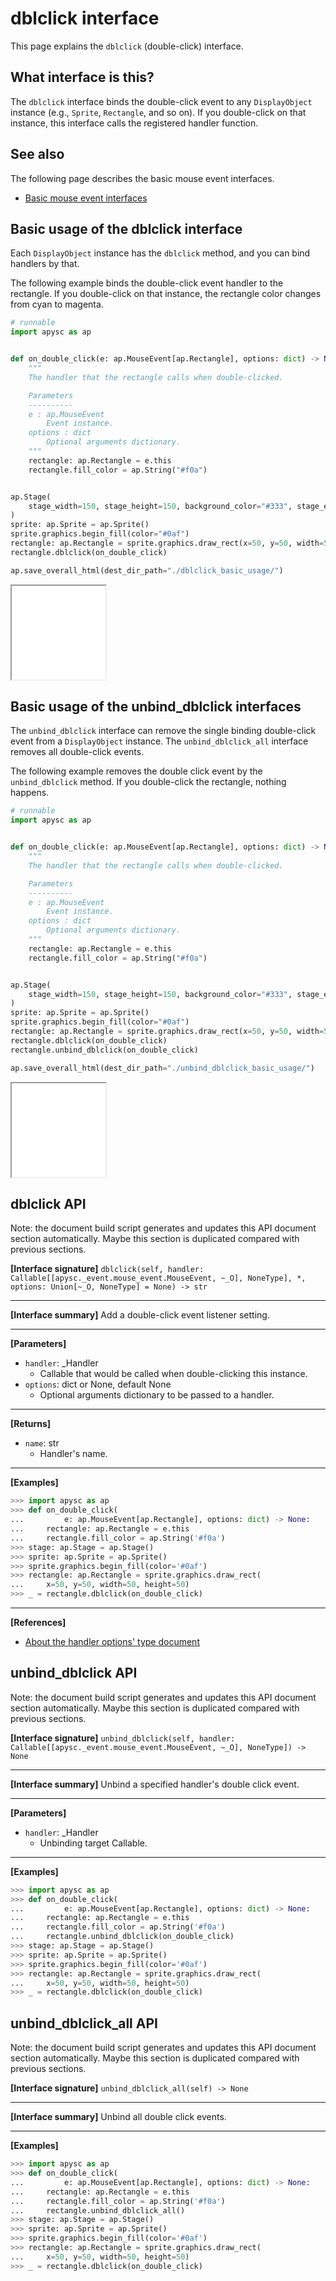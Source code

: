 # dblclick interface

This page explains the `dblclick` (double-click) interface.

## What interface is this?

The `dblclick` interface binds the double-click event to any `DisplayObject` instance (e.g., `Sprite`\, `Rectangle`\, and so on). If you double-click on that instance, this interface calls the registered handler function.

## See also

The following page describes the basic mouse event interfaces.

- [Basic mouse event interfaces](mouse_event_basic.md)

## Basic usage of the dblclick interface

Each `DisplayObject` instance has the `dblclick` method, and you can bind handlers by that.

The following example binds the double-click event handler to the rectangle. If you double-click on that instance, the rectangle color changes from cyan to magenta.

```py
# runnable
import apysc as ap


def on_double_click(e: ap.MouseEvent[ap.Rectangle], options: dict) -> None:
    """
    The handler that the rectangle calls when double-clicked.

    Parameters
    ----------
    e : ap.MouseEvent
        Event instance.
    options : dict
        Optional arguments dictionary.
    """
    rectangle: ap.Rectangle = e.this
    rectangle.fill_color = ap.String("#f0a")


ap.Stage(
    stage_width=150, stage_height=150, background_color="#333", stage_elem_id="stage"
)
sprite: ap.Sprite = ap.Sprite()
sprite.graphics.begin_fill(color="#0af")
rectangle: ap.Rectangle = sprite.graphics.draw_rect(x=50, y=50, width=50, height=50)
rectangle.dblclick(on_double_click)

ap.save_overall_html(dest_dir_path="./dblclick_basic_usage/")
```

<iframe src="static/dblclick_basic_usage/index.html" width="150" height="150"></iframe>

## Basic usage of the unbind_dblclick interfaces

The `unbind_dblclick` interface can remove the single binding double-click event from a `DisplayObject` instance. The `unbind_dblclick_all` interface removes all double-click events.

The following example removes the double click event by the `unbind_dblclick` method. If you double-click the rectangle, nothing happens.

```py
# runnable
import apysc as ap


def on_double_click(e: ap.MouseEvent[ap.Rectangle], options: dict) -> None:
    """
    The handler that the rectangle calls when double-clicked.

    Parameters
    ----------
    e : ap.MouseEvent
        Event instance.
    options : dict
        Optional arguments dictionary.
    """
    rectangle: ap.Rectangle = e.this
    rectangle.fill_color = ap.String("#f0a")


ap.Stage(
    stage_width=150, stage_height=150, background_color="#333", stage_elem_id="stage"
)
sprite: ap.Sprite = ap.Sprite()
sprite.graphics.begin_fill(color="#0af")
rectangle: ap.Rectangle = sprite.graphics.draw_rect(x=50, y=50, width=50, height=50)
rectangle.dblclick(on_double_click)
rectangle.unbind_dblclick(on_double_click)

ap.save_overall_html(dest_dir_path="./unbind_dblclick_basic_usage/")
```

<iframe src="static/unbind_dblclick_basic_usage/index.html" width="150" height="150"></iframe>


## dblclick API

<!-- Docstring: apysc._event.double_click_interface.DoubleClickInterface.dblclick -->

<span class="inconspicuous-txt">Note: the document build script generates and updates this API document section automatically. Maybe this section is duplicated compared with previous sections.</span>

**[Interface signature]** `dblclick(self, handler: Callable[[apysc._event.mouse_event.MouseEvent, ~_O], NoneType], *, options: Union[~_O, NoneType] = None) -> str`<hr>

**[Interface summary]** Add a double-click event listener setting.<hr>

**[Parameters]**

- `handler`: _Handler
  - Callable that would be called when double-clicking this instance.
- `options`: dict or None, default None
  - Optional arguments dictionary to be passed to a handler.

<hr>

**[Returns]**

- `name`: str
  - Handler's name.

<hr>

**[Examples]**

```py
>>> import apysc as ap
>>> def on_double_click(
...         e: ap.MouseEvent[ap.Rectangle], options: dict) -> None:
...     rectangle: ap.Rectangle = e.this
...     rectangle.fill_color = ap.String('#f0a')
>>> stage: ap.Stage = ap.Stage()
>>> sprite: ap.Sprite = ap.Sprite()
>>> sprite.graphics.begin_fill(color='#0af')
>>> rectangle: ap.Rectangle = sprite.graphics.draw_rect(
...     x=50, y=50, width=50, height=50)
>>> _ = rectangle.dblclick(on_double_click)
```

<hr>

**[References]**

- [About the handler options' type document](https://simon-ritchie.github.io/apysc/en/about_handler_options_type.html)

## unbind_dblclick API

<!-- Docstring: apysc._event.double_click_interface.DoubleClickInterface.unbind_dblclick -->

<span class="inconspicuous-txt">Note: the document build script generates and updates this API document section automatically. Maybe this section is duplicated compared with previous sections.</span>

**[Interface signature]** `unbind_dblclick(self, handler: Callable[[apysc._event.mouse_event.MouseEvent, ~_O], NoneType]) -> None`<hr>

**[Interface summary]** Unbind a specified handler's double click event.<hr>

**[Parameters]**

- `handler`: _Handler
  - Unbinding target Callable.

<hr>

**[Examples]**

```py
>>> import apysc as ap
>>> def on_double_click(
...         e: ap.MouseEvent[ap.Rectangle], options: dict) -> None:
...     rectangle: ap.Rectangle = e.this
...     rectangle.fill_color = ap.String('#f0a')
...     rectangle.unbind_dblclick(on_double_click)
>>> stage: ap.Stage = ap.Stage()
>>> sprite: ap.Sprite = ap.Sprite()
>>> sprite.graphics.begin_fill(color='#0af')
>>> rectangle: ap.Rectangle = sprite.graphics.draw_rect(
...     x=50, y=50, width=50, height=50)
>>> _ = rectangle.dblclick(on_double_click)
```

## unbind_dblclick_all API

<!-- Docstring: apysc._event.double_click_interface.DoubleClickInterface.unbind_dblclick_all -->

<span class="inconspicuous-txt">Note: the document build script generates and updates this API document section automatically. Maybe this section is duplicated compared with previous sections.</span>

**[Interface signature]** `unbind_dblclick_all(self) -> None`<hr>

**[Interface summary]** Unbind all double click events.<hr>

**[Examples]**

```py
>>> import apysc as ap
>>> def on_double_click(
...         e: ap.MouseEvent[ap.Rectangle], options: dict) -> None:
...     rectangle: ap.Rectangle = e.this
...     rectangle.fill_color = ap.String('#f0a')
...     rectangle.unbind_dblclick_all()
>>> stage: ap.Stage = ap.Stage()
>>> sprite: ap.Sprite = ap.Sprite()
>>> sprite.graphics.begin_fill(color='#0af')
>>> rectangle: ap.Rectangle = sprite.graphics.draw_rect(
...     x=50, y=50, width=50, height=50)
>>> _ = rectangle.dblclick(on_double_click)
```